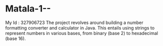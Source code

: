 # Matala-1--
My Id : 327906723
The project revolves around building a number formatting converter and calculator in Java. This entails using strings to represent numbers in various bases, from binary (base 2) to hexadecimal (base 16).
